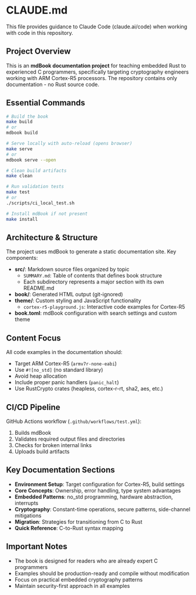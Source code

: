 # CLAUDE.md

This file provides guidance to Claude Code (claude.ai/code) when working with code in this repository.

## Project Overview

This is an **mdBook documentation project** for teaching embedded Rust to experienced C programmers, specifically targeting cryptography engineers working with ARM Cortex-R5 processors. The repository contains only documentation - no Rust source code.

## Essential Commands

```bash
# Build the book
make build
# or
mdbook build

# Serve locally with auto-reload (opens browser)
make serve
# or
mdbook serve --open

# Clean build artifacts
make clean

# Run validation tests
make test
# or
./scripts/ci_local_test.sh

# Install mdBook if not present
make install
```

## Architecture & Structure

The project uses mdBook to generate a static documentation site. Key components:

- **src/**: Markdown source files organized by topic
  - `SUMMARY.md`: Table of contents that defines book structure
  - Each subdirectory represents a major section with its own README.md
- **book/**: Generated HTML output (git-ignored)
- **theme/**: Custom styling and JavaScript functionality
  - `cortex-r5-playground.js`: Interactive code examples for Cortex-R5
- **book.toml**: mdBook configuration with search settings and custom theme

## Content Focus

All code examples in the documentation should:
- Target ARM Cortex-R5 (`armv7r-none-eabi`)
- Use `#![no_std]` (no standard library)
- Avoid heap allocation
- Include proper panic handlers (`panic_halt`)
- Use RustCrypto crates (heapless, cortex-r-rt, sha2, aes, etc.)

## CI/CD Pipeline

GitHub Actions workflow (`.github/workflows/test.yml`):
1. Builds mdBook
2. Validates required output files and directories
3. Checks for broken internal links
4. Uploads build artifacts

## Key Documentation Sections

- **Environment Setup**: Target configuration for Cortex-R5, build settings
- **Core Concepts**: Ownership, error handling, type system advantages
- **Embedded Patterns**: no_std programming, hardware abstraction, interrupts
- **Cryptography**: Constant-time operations, secure patterns, side-channel mitigations
- **Migration**: Strategies for transitioning from C to Rust
- **Quick Reference**: C-to-Rust syntax mapping

## Important Notes

- The book is designed for readers who are already expert C programmers
- Examples should be production-ready and compile without modification
- Focus on practical embedded cryptography patterns
- Maintain security-first approach in all examples